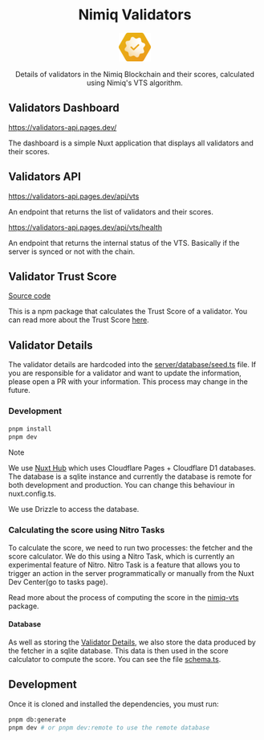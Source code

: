 <h1 align="center">Nimiq Validators</h1>

<p align="center">
  <a href="https://validators-api.pages.dev">
    <img src="./public/favicon.svg" alt="Nimiq Validators" width="64" />
  </a>

<p align="center">
Details of validators in the Nimiq Blockchain and their scores, calculated using Nimiq's VTS algorithm.
<p>

## Validators Dashboard

https://validators-api.pages.dev/

The dashboard is a simple Nuxt application that displays all validators and their scores.

## Validators API

https://validators-api.pages.dev/api/vts

An endpoint that returns the list of validators and their scores.

https://validators-api.pages.dev/api/vts/health

An endpoint that returns the internal status of the VTS. Basically if the server is synced or not with the chain.

## Validator Trust Score

[Source code](./packages/nimiq-vts/)

This is a npm package that calculates the Trust Score of a validator. You can read more about the Trust Score [here](https://validators-api.pages.dev/vts).

## Validator Details

The validator details are hardcoded into the [server/database/seed.ts](./server/database/seed.ts) file. If you are responsible for a validator and want to update the information, please open a PR with your information. This process may change in the future.

### Development

```bash
pnpm install
pnpm dev
```

> [!Note]
> We use [Nuxt Hub](https://hub.nuxt.dev) which uses Cloudflare Pages + Cloudflare D1 databases. The database is a sqlite instance and currently the database is remote for both development and production. You can change this behaviour in nuxt.config.ts.

We use Drizzle to access the database.

### Calculating the score using Nitro Tasks

To calculate the score, we need to run two processes: the fetcher and the score calculator. We do this using a Nitro Task, which is currently an experimental feature of Nitro. Nitro Task is a feature that allows you to trigger an action in the server programmatically or manually from the Nuxt Dev Center(go to tasks page).

Read more about the process of computing the score in the [nimiq-vts](./packages/nimiq-vts/README.md) package.

#### Database

As well as storing the [Validator Details](#validator-details), we also store the data produced by the fetcher in a sqlite database. This data is then used in the score calculator to compute the score. You can see the file [schema.ts](./server/database/schema.ts).

## Development

Once it is cloned and installed the dependencies, you must run:

```bash
pnpm db:generate
pnpm dev # or pnpm dev:remote to use the remote database
```

